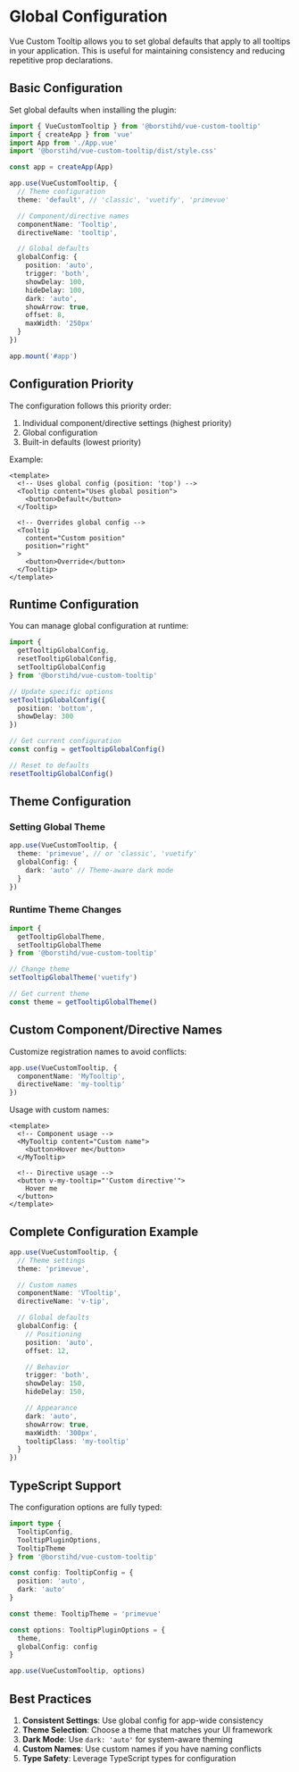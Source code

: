 # Global Configuration

Vue Custom Tooltip allows you to set global defaults that apply to all tooltips in your application. This is useful for maintaining consistency and reducing repetitive prop declarations.

## Basic Configuration

Set global defaults when installing the plugin:

```ts
import { VueCustomTooltip } from '@borstihd/vue-custom-tooltip'
import { createApp } from 'vue'
import App from './App.vue'
import '@borstihd/vue-custom-tooltip/dist/style.css'

const app = createApp(App)

app.use(VueCustomTooltip, {
  // Theme configuration
  theme: 'default', // 'classic', 'vuetify', 'primevue'

  // Component/directive names
  componentName: 'Tooltip',
  directiveName: 'tooltip',

  // Global defaults
  globalConfig: {
    position: 'auto',
    trigger: 'both',
    showDelay: 100,
    hideDelay: 100,
    dark: 'auto',
    showArrow: true,
    offset: 8,
    maxWidth: '250px'
  }
})

app.mount('#app')
```

## Configuration Priority

The configuration follows this priority order:

1. Individual component/directive settings (highest priority)
2. Global configuration
3. Built-in defaults (lowest priority)

Example:

```vue
<template>
  <!-- Uses global config (position: 'top') -->
  <Tooltip content="Uses global position">
    <button>Default</button>
  </Tooltip>

  <!-- Overrides global config -->
  <Tooltip
    content="Custom position"
    position="right"
  >
    <button>Override</button>
  </Tooltip>
</template>
```

## Runtime Configuration

You can manage global configuration at runtime:

```ts
import {
  getTooltipGlobalConfig,
  resetTooltipGlobalConfig,
  setTooltipGlobalConfig
} from '@borstihd/vue-custom-tooltip'

// Update specific options
setTooltipGlobalConfig({
  position: 'bottom',
  showDelay: 300
})

// Get current configuration
const config = getTooltipGlobalConfig()

// Reset to defaults
resetTooltipGlobalConfig()
```

## Theme Configuration

### Setting Global Theme

```ts
app.use(VueCustomTooltip, {
  theme: 'primevue', // or 'classic', 'vuetify'
  globalConfig: {
    dark: 'auto' // Theme-aware dark mode
  }
})
```

### Runtime Theme Changes

```ts
import {
  getTooltipGlobalTheme,
  setTooltipGlobalTheme
} from '@borstihd/vue-custom-tooltip'

// Change theme
setTooltipGlobalTheme('vuetify')

// Get current theme
const theme = getTooltipGlobalTheme()
```

## Custom Component/Directive Names

Customize registration names to avoid conflicts:

```ts
app.use(VueCustomTooltip, {
  componentName: 'MyTooltip',
  directiveName: 'my-tooltip'
})
```

Usage with custom names:

```vue
<template>
  <!-- Component usage -->
  <MyTooltip content="Custom name">
    <button>Hover me</button>
  </MyTooltip>

  <!-- Directive usage -->
  <button v-my-tooltip="'Custom directive'">
    Hover me
  </button>
</template>
```

## Complete Configuration Example

```ts
app.use(VueCustomTooltip, {
  // Theme settings
  theme: 'primevue',

  // Custom names
  componentName: 'VTooltip',
  directiveName: 'v-tip',

  // Global defaults
  globalConfig: {
    // Positioning
    position: 'auto',
    offset: 12,

    // Behavior
    trigger: 'both',
    showDelay: 150,
    hideDelay: 150,

    // Appearance
    dark: 'auto',
    showArrow: true,
    maxWidth: '300px',
    tooltipClass: 'my-tooltip'
  }
})
```

## TypeScript Support

The configuration options are fully typed:

```ts
import type {
  TooltipConfig,
  TooltipPluginOptions,
  TooltipTheme
} from '@borstihd/vue-custom-tooltip'

const config: TooltipConfig = {
  position: 'auto',
  dark: 'auto'
}

const theme: TooltipTheme = 'primevue'

const options: TooltipPluginOptions = {
  theme,
  globalConfig: config
}

app.use(VueCustomTooltip, options)
```

## Best Practices

1. **Consistent Settings**: Use global config for app-wide consistency
2. **Theme Selection**: Choose a theme that matches your UI framework
3. **Dark Mode**: Use `dark: 'auto'` for system-aware theming
4. **Custom Names**: Use custom names if you have naming conflicts
5. **Type Safety**: Leverage TypeScript types for configuration
